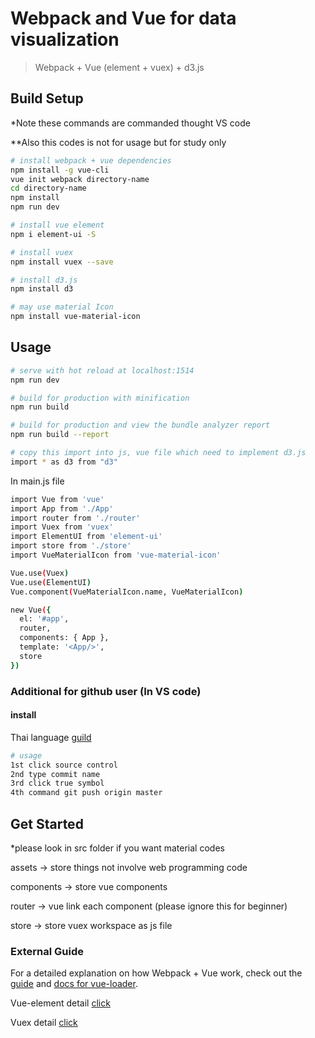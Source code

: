 # Webpack and Vue for data visualization

> Webpack + Vue (element + vuex) + d3.js

## Build Setup

*Note these commands are commanded thought VS code

**Also this codes is not for usage but for study only

``` bash
# install webpack + vue dependencies
npm install -g vue-cli
vue init webpack directory-name
cd directory-name
npm install
npm run dev

# install vue element
npm i element-ui -S

# install vuex
npm install vuex --save

# install d3.js
npm install d3

# may use material Icon
npm install vue-material-icon
```

## Usage

``` bash
# serve with hot reload at localhost:1514
npm run dev

# build for production with minification
npm run build

# build for production and view the bundle analyzer report
npm run build --report

# copy this import into js, vue file which need to implement d3.js
import * as d3 from "d3"
```

In main.js file

``` bash
import Vue from 'vue'
import App from './App'
import router from './router'
import Vuex from 'vuex'
import ElementUI from 'element-ui'
import store from './store'
import VueMaterialIcon from 'vue-material-icon'

Vue.use(Vuex)
Vue.use(ElementUI)
Vue.component(VueMaterialIcon.name, VueMaterialIcon)

new Vue({
  el: '#app',
  router,
  components: { App },
  template: '<App/>',
  store
})
```

### Additional for github user (In VS code)

#### install

Thai language [guild](http://androidthai.in.th/git-and-github-article/191-github-on-vs-code.html)

``` bash
# usage
1st click source control 
2nd type commit name
3rd click true symbol
4th command git push origin master
```

## Get Started

*please look in src folder if you want material codes

assets -> store things not involve web programming code

components -> store vue components

router -> vue link each component (please ignore this for beginner)
 
store -> store vuex workspace as js file

### External Guide

For a detailed explanation on how Webpack + Vue work, check out the [guide](http://vuejs-templates.github.io/webpack/) and [docs for vue-loader](http://vuejs.github.io/vue-loader).

Vue-element detail [click](https://element.eleme.io/#/en-US)

Vuex detail [click](https://vuex.vuejs.org/)
